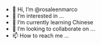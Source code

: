 - 👋 Hi, I’m @rosaleenmarco
- 👀 I’m interested in ...
- 🌱 I’m currently learning Chinese
- 💞️ I’m looking to collaborate on ...
- 📫 How to reach me ...

<!---
rosaleenmarco/rosaleenmarco is a ✨ special ✨ repository because its `README.md` (this file) appears on your GitHub profile.
You can click the Preview link to take a look at your changes.
--->
